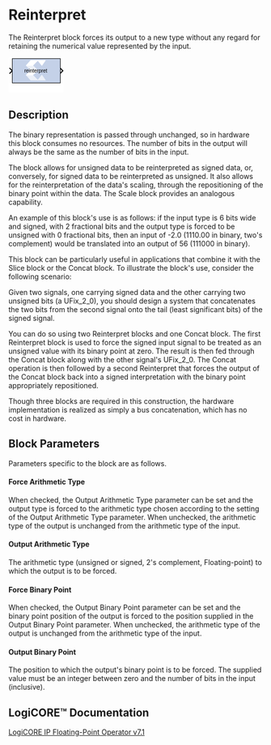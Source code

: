 # Reinterpret

The Reinterpret block forces its output to a new type without any
regard for retaining the numerical value represented by the input.

![](./Images/block.png)

## Description

The binary representation is passed through unchanged, so in hardware
this block consumes no resources. The number of bits in the output will
always be the same as the number of bits in the input.

The block allows for unsigned data to be reinterpreted as signed data,
or, conversely, for signed data to be reinterpreted as unsigned. It also
allows for the reinterpretation of the data's scaling, through the
repositioning of the binary point within the data. The Scale
block provides an analogous capability.

An example of this block's use is as follows: if the input type is 6
bits wide and signed, with 2 fractional bits and the output type is
forced to be unsigned with 0 fractional bits, then an input of -2.0
(1110.00 in binary, two's complement) would be translated into an output
of 56 (111000 in binary).

This block can be particularly useful in applications that combine it
with the Slice block or the Concat block. To illustrate
the block's use, consider the following scenario:

Given two signals, one carrying signed data and the other carrying two
unsigned bits (a UFix_2_0), you should design a system that concatenates
the two bits from the second signal onto the tail (least significant
bits) of the signed signal.

You can do so using two Reinterpret blocks and one Concat block. The
first Reinterpret block is used to force the signed input signal to be
treated as an unsigned value with its binary point at zero. The result
is then fed through the Concat block along with the other signal's
UFix_2_0. The Concat operation is then followed by a second Reinterpret
that forces the output of the Concat block back into a signed
interpretation with the binary point appropriately repositioned.

Though three blocks are required in this construction, the hardware
implementation is realized as simply a bus concatenation, which has no
cost in hardware.

## Block Parameters

Parameters specific to the block are as follows.

#### Force Arithmetic Type  
When checked, the Output Arithmetic Type parameter can be set and the
output type is forced to the arithmetic type chosen according to the
setting of the Output Arithmetic Type parameter. When unchecked, the
arithmetic type of the output is unchanged from the arithmetic type of
the input.

#### Output Arithmetic Type  
The arithmetic type (unsigned or signed, 2's complement, Floating-point)
to which the output is to be forced.

#### Force Binary Point  
When checked, the Output Binary Point parameter can be set and the
binary point position of the output is forced to the position supplied
in the Output Binary Point parameter. When unchecked, the arithmetic
type of the output is unchanged from the arithmetic type of the input.

#### Output Binary Point  
The position to which the output's binary point is to be forced. The
supplied value must be an integer between zero and the number of bits in
the input (inclusive).

## LogiCORE™ Documentation

[LogiCORE IP Floating-Point Operator
v7.1](https://docs.xilinx.com/access/sources/ud/document?isLatest=true&url=pg060-floating-point&ft:locale=en-US)
